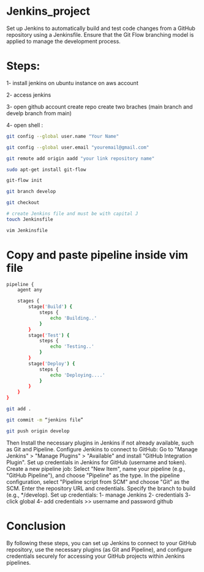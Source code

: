 # Jenkins_project
Set up Jenkins to automatically build and test code changes from a GitHub repository using a Jenkinsfile. Ensure that the Git Flow branching model is applied to manage the development process.
# Steps:
1- install jenkins on ubuntu instance on aws account

2- access jenkins

3- open github account create repo create two braches (main branch and develp branch from main)

4- open shell :

```bash
git config --global user.name "Your Name"
```
```bash
git config --global user.email "youremail@gmail.com"
```
```bash
git remote add origin aadd "your link repository name"
```
```bash
sudo apt-get install git-flow
```
```bash
git-flow init
```
```bash
git branch develop
```
```bash
git checkout
```
```bash
# create Jenkins file and must be with capital J
touch Jenkinsfile
```
```bash
vim Jenkinsfile
```
# Copy and paste pipeline inside vim file
```bash
pipeline {
    agent any

    stages {
        stage('Build') {
            steps {
                echo 'Building..'
            }
        }
        stage('Test') {
            steps {
                echo 'Testing..'
            }
        }
        stage('Deploy') {
            steps {
                echo 'Deploying....'
            }
        }
    }
}
```
```bash
git add .
```
```bash
git commit -m “jenkins file”
```
```bash
git push origin develop
```
Then 
Install the necessary plugins in Jenkins if not already available, such as Git and Pipeline.
Configure Jenkins to connect to GitHub:
Go to "Manage Jenkins" > "Manage Plugins" > "Available" and install "GitHub Integration Plugin".
Set up credentials in Jenkins for GitHub (username and token).
Create a new pipeline job:
Select "New Item", name your pipeline (e.g., "GitHub Pipeline"), and choose "Pipeline" as the type.
In the pipeline configuration, select "Pipeline script from SCM" and choose "Git" as the SCM.
Enter the repository URL and credentials.
Specify the branch to build (e.g., */develop).
Set up credentials:
1- manage Jenkins 
2- credentials 
3- click global 
4- add credentials >> username and password github
# Conclusion
By following these steps, you can set up Jenkins to connect to your GitHub repository, use the necessary plugins (as Git and Pipeline), and configure credentials securely for accessing your GitHub projects within Jenkins pipelines. 
